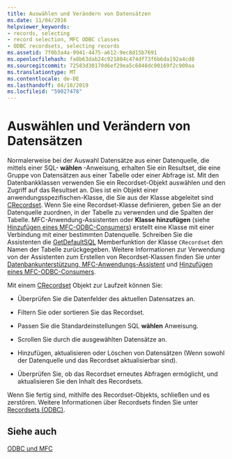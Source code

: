 ```yaml
---
title: Auswählen und Verändern von Datensätzen
ms.date: 11/04/2016
helpviewer_keywords:
- records, selecting
- record selection, MFC ODBC classes
- ODBC recordsets, selecting records
ms.assetid: 7f0b3a4a-9941-4475-a612-9ec8d15b7691
ms.openlocfilehash: fa8b63dab24c921804c474df73f6b6da192a4cd8
ms.sourcegitcommit: 72583d30170d6ef29ea5c6848dc00169f2c909aa
ms.translationtype: MT
ms.contentlocale: de-DE
ms.lasthandoff: 04/18/2019
ms.locfileid: "59027478"
---
```

# <a name="selecting-and-manipulating-records"></a>Auswählen und Verändern von Datensätzen

Normalerweise bei der Auswahl Datensätze aus einer Datenquelle, die mittels einer SQL- **wählen** -Anweisung, erhalten Sie ein Resultset, die eine Gruppe von Datensätzen aus einer Tabelle oder einer Abfrage ist. Mit den Datenbankklassen verwenden Sie ein Recordset-Objekt auswählen und den Zugriff auf das Resultset an. Dies ist ein Objekt einer anwendungsspezifischen-Klasse, die Sie aus der Klasse abgeleitet sind [CRecordset](../../mfc/reference/crecordset-class.md). Wenn Sie eine Recordset-Klasse definieren, geben Sie an der Datenquelle zuordnen, in der Tabelle zu verwenden und die Spalten der Tabelle. MFC-Anwendung-Assistenten oder **Klasse hinzufügen** (siehe [Hinzufügen eines MFC-ODBC-Consumers](../../mfc/reference/adding-an-mfc-odbc-consumer.md)) erstellt eine Klasse mit einer Verbindung mit einer bestimmten Datenquelle. Schreiben Sie die Assistenten die [GetDefaultSQL](../../mfc/reference/crecordset-class.md#getdefaultsql) Memberfunktion der Klasse `CRecordset` den Namen der Tabelle zurückgegeben. Weitere Informationen zur Verwendung von der Assistenten zum Erstellen von Recordset-Klassen finden Sie unter [Datenbankunterstützung, MFC-Anwendungs-Assistent](../../mfc/reference/database-support-mfc-application-wizard.md) und [Hinzufügen eines MFC-ODBC-Consumers](../../mfc/reference/adding-an-mfc-odbc-consumer.md).

Mit einem [CRecordset](../../mfc/reference/crecordset-class.md) Objekt zur Laufzeit können Sie:

- Überprüfen Sie die Datenfelder des aktuellen Datensatzes an.

- Filtern Sie oder sortieren Sie das Recordset.

- Passen Sie die Standardeinstellungen SQL **wählen** Anweisung.

- Scrollen Sie durch die ausgewählten Datensätze an.

- Hinzufügen, aktualisieren oder Löschen von Datensätzen (Wenn sowohl der Datenquelle und das Recordset aktualisierbar sind).

- Überprüfen Sie, ob das Recordset erneutes Abfragen ermöglicht, und aktualisieren Sie den Inhalt des Recordsets.

Wenn Sie fertig sind, mithilfe des Recordset-Objekts, schließen und es zerstören. Weitere Informationen über Recordsets finden Sie unter [Recordsets (ODBC)](../../data/odbc/recordset-odbc.md).

## <a name="see-also"></a>Siehe auch

[ODBC und MFC](../../data/odbc/odbc-and-mfc.md)